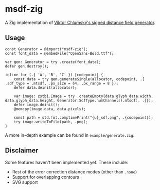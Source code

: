 # msdf-zig
A Zig implementation of [Viktor Chlumský's signed distance field generator](https://github.com/Chlumsky/msdfgen).

## Usage
```zig
const Generator = @import("msdf-zig");
const font_data = @embedFile("OpenSans-Bold.ttf");

var gen: Generator = try .create(font_data);
defer gen.destroy();

inline for (.{ 'A', 'B', 'C' }) |codepoint| {
    const data = try gen.generateSingle(allocator, codepoint, .{ .sdf_type = .mtsdf, .px_size = 64, .px_range = 8 });
    defer data.deinit(allocator);
    
    var image: zstbi.Image = try .createEmpty(data.glyph_data.width, data.glyph_data.height, Generator.SdfType.numChannels(.mtsdf), .{});
    defer image.deinit();
    @memcpy(image.data, data.pixels);

    const path = std.fmt.comptimePrint("{u}_sdf.png", .{codepoint});
    try image.writeToFile(path, .png);
}
```

A more in-depth example can be found in `example/generate.zig`.

## Disclaimer
Some features haven't been implemented yet. These include:
- Rest of the error correction distance modes (other than `.none`)
- Support for overlapping contours
- SVG support